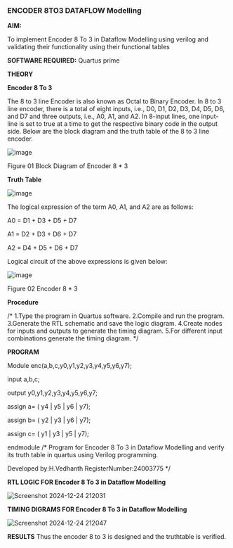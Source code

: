 ### ENCODER 8TO3 DATAFLOW Modelling

**AIM:**

To implement  Encoder 8 To 3 in Dataflow Modelling using verilog and validating their functionality using their functional tables

**SOFTWARE REQUIRED:** Quartus prime

**THEORY**

**Encoder 8 To 3**

The 8 to 3 line Encoder is also known as Octal to Binary Encoder. In 8 to 3 line encoder, there is a total of eight inputs, i.e., D0, D1, D2, D3, D4, D5, D6, and D7 and three outputs, i.e., A0, A1, and A2. In 8-input lines, one input-line is set to true at a time to get the respective binary code in the output side. Below are the block diagram and the truth table of the 8 to 3 line encoder.

![image](https://github.com/naavaneetha/ENCODER8TO3DATAFLOW/assets/154305477/0bc242c1-eb9e-4c47-afe5-30428470efc3)

Figure 01  Block Diagram of Encoder 8 * 3

**Truth Table**

![image](https://github.com/naavaneetha/ENCODER8TO3DATAFLOW/assets/154305477/35496b14-ae6e-4cd1-9abd-d6736b576575)

The logical expression of the term A0, A1, and A2 are as follows:

A0 = D1 + D3 + D5 + D7

A1 = D2 + D3 + D6 + D7

A2 = D4 + D5 + D6 + D7

Logical circuit of the above expressions is given below:

![image](https://github.com/naavaneetha/ENCODER8TO3DATAFLOW/assets/154305477/95acaee6-c873-4c75-89eb-ef09fb158053)

Figure 02  Encoder 8 * 3

**Procedure**

/*  1.Type the program in Quartus software. 2.Compile and run the program. 3.Generate the RTL schematic and save the logic diagram. 4.Create nodes for inputs and outputs to generate the timing diagram. 5.For different input combinations generate the timing diagram. */

**PROGRAM**

Module enc(a,b,c,y0,y1,y2,y3,y4,y5,y6,y7);

input a,b,c;

output y0,y1,y2,y3,y4,y5,y6,y7;

assign a= ( y4 | y5 | y6 | y7);

assign b= ( y2 | y3 | y6 | y7);

assign c= ( y1 | y3 | y5 | y7);

endmodule
/* Program for Encoder 8 To 3 in Dataflow Modelling and verify its truth table in quartus using Verilog programming. 

Developed by:H.Vedhanth RegisterNumber:24003775
*/

**RTL LOGIC FOR Encoder 8 To 3 in Dataflow Modelling**

![Screenshot 2024-12-24 212031](https://github.com/user-attachments/assets/c105457a-74e6-4e1f-b55a-a8515af50213)

**TIMING DIGRAMS FOR Encoder 8 To 3 in Dataflow Modelling**

![Screenshot 2024-12-24 212047](https://github.com/user-attachments/assets/3e3d357b-2425-495b-a812-f0ab174345e1)


**RESULTS**
Thus the encoder 8 to 3 is designed and the truthtable is verified.



